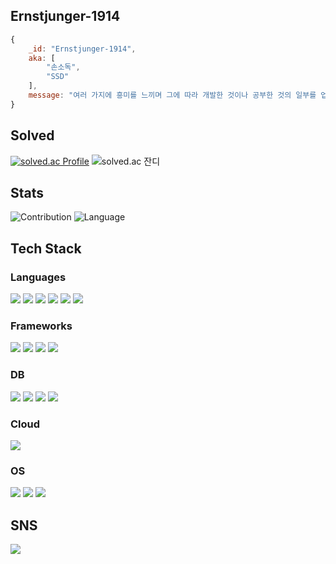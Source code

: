 ## Ernstjunger-1914
```js
{
	_id: "Ernstjunger-1914",
	aka: [
		"손소독",
		"SSD"
	],
	message: "여러 가지에 흥미를 느끼며 그에 따라 개발한 것이나 공부한 것의 일부를 업로드합니다.\\n"
}
```

## Solved
<span>[![solved.ac Profile](http://mazassumnida.wtf/api/v2/generate_badge?boj=notfound404)](https://solved.ac/notfound404)</span>
<span>![solved.ac 잔디](http://mazandi.herokuapp.com/api?handle=notfound404&theme=cold)</span>
<!-- <span>[![Codeforces Profile](https://cf.leed.at/?id=PageNotFound)](https://codeforces.com/profile/PageNotFound)</span> -->

## Stats
<span>![Contribution](https://github-readme-stats.vercel.app/api?username=Ernstjunger-1914&count_private=true&show_icons=true&theme=algolia&include_all_commits=true&count_private=true)</span>
<span>![Language](https://github-readme-stats.vercel.app/api/top-langs/?username=Ernstjunger-1914&theme=algolia&layout=compact&hide=&count_private=true&show_icons=true)</span>

## Tech Stack

### Languages
<span><a href="https://devdocs.io/c/"><img src="https://img.shields.io/badge/C-A8B9CC?style=flat-square&logo=C&logoColor=white"></a></span>
<span><a href="https://en.cppreference.com/w/"><img src="https://img.shields.io/badge/C++-00599C?style=flat-square&logo=C%2B%2B&logoColor=white"></a></span>
<span><a href="https://www.oracle.com/kr/java/"><img src="https://img.shields.io/badge/Java-007396?style=flat-square&logo=Java&logoColor=white"></a></span>
<span><img src="https://img.shields.io/badge/Javascript-F7DF1E?style=flat-square&logo=javascript&logoColor=white"></span>
<span><a href="https://kotlinlang.org/"><img src="https://img.shields.io/badge/Kotlin-7F52FF?style=flat-square&logo=Kotlin&logoColor=white"></a></span>
<span><a href="https://www.python.org/"><img src="https://img.shields.io/badge/Python-3776AB?style=flat-square&logo=Python&logoColor=white"></a></span>

### Frameworks
<span><a href="https://expressjs.com/"><img src="https://img.shields.io/badge/Express-000000?logo=Express&logoColor=white"></a></span>
<span><a href="https://flutter.dev/"><img src="https://img.shields.io/badge/Flutter-02569B?style=flat-square&logo=Flutter&logoColor=white"></a></span>
<span><a href="https://reactjs.org/"><img src="https://img.shields.io/badge/React-61DAFB?logo=react&logoColor=white"></a></span>
<span><a href="https://spring.io/"><img src="https://img.shields.io/badge/Spring%20Boot-6DB33F?style=flat-square&logo=Spring&logoColor=white"></a></span>

### DB
<span><a href="https://www.mongodb.com/"><img src="https://img.shields.io/badge/MongoDB-47A248?style=flat-square&logo=MongoDB&logoColor=white"></a></span>
<span><a href="https://www.mysql.com/"><img src="https://img.shields.io/badge/MySQL-4479A1?style=flat-square&logo=MySql&logoColor=white"></a></span>
<span><a href="https://www.oracle.com/database/technologies/"><img src="https://img.shields.io/badge/Oracle-F80000?style=flat-square&logo=Oracle&logoColor=white"></a></span>
<span><a href="https://redis.io/"><img src="https://img.shields.io/badge/Redis-DC382D?style=flat-square&logo=Redis&logoColor=white"></a></span>

### Cloud
<span><a href="https://aws.amazon.com/ko/"><img src="https://img.shields.io/badge/Amazon%20AWS-232F3E?style=flat-square&logo=Amazon%20AWS&logoColor=white"></a></span>

### OS
<span><a href="https://www.centos.org/"><img src="https://img.shields.io/badge/CentOS-262577?style=flat-square&logo=CentOS&logoColor=white"></a></span>
<span><a href="https://ubuntu.com/"><img src="https://img.shields.io/badge/ubuntu-E95420?style=flat-square&logo=ubuntu&logoColor=white"></a></span>
<span><a href="https://www.microsoft.com/en-us/windows/"><img src="https://img.shields.io/badge/Windows-0078D6?style=flat-square&logo=Windows&logoColor=white"></a></span>

## SNS
<span><a href="https://blog.naver.com/vot768/"><img src="https://img.shields.io/badge/Naver Blog-03C75A?logo=Naver&logoColor=white"></a></span>

<!--
**Ernstjunger-1914/Ernstjunger-1914** is a ✨ _special_ ✨ repository because its `README.md` (this file) appears on your GitHub profile.

Here are some ideas to get you started:

- 🔭 I’m currently working on ...
- 🌱 I’m currently learning ...
- 👯 I’m looking to collaborate on ...
- 🤔 I’m looking for help with ...
- 💬 Ask me about ...
- 📫 How to reach me: ...
- 😄 Pronouns: ...
- ⚡ Fun fact: ...
-->
